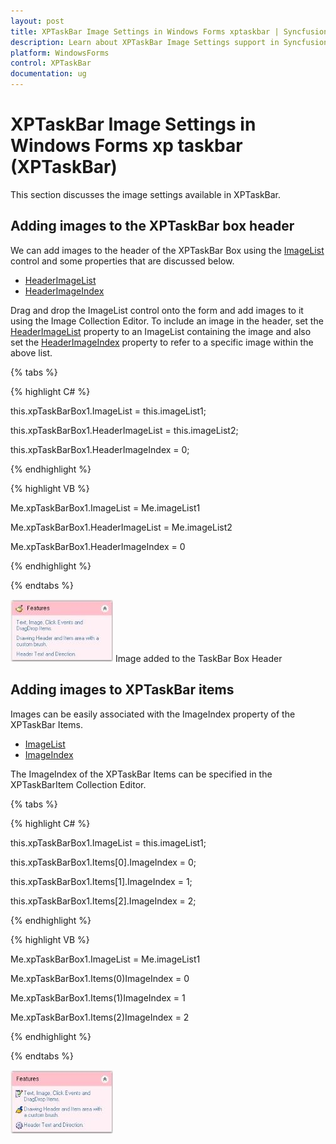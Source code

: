 ```yaml
---
layout: post
title: XPTaskBar Image Settings in Windows Forms xptaskbar | Syncfusion
description: Learn about XPTaskBar Image Settings support in Syncfusion Windows Forms xptaskbar (XPTaskBar) control and more details.
platform: WindowsForms
control: XPTaskBar
documentation: ug
---
```

# XPTaskBar Image Settings in Windows Forms xp taskbar (XPTaskBar)

This section discusses the image settings available in XPTaskBar.

## Adding images to the XPTaskBar box header

We can add images to the header of the XPTaskBar Box using the [ImageList](https://help.syncfusion.com/cr/windowsforms/Syncfusion.Windows.Forms.Tools.XPTaskBarBox.html#Syncfusion_Windows_Forms_Tools_XPTaskBarBox_ImageList) control and some properties that are discussed below.

* [HeaderImageList](https://help.syncfusion.com/cr/windowsforms/Syncfusion.Windows.Forms.Tools.XPTaskBarBox.html#Syncfusion_Windows_Forms_Tools_XPTaskBarBox_HeaderImageList)
* [HeaderImageIndex](https://help.syncfusion.com/cr/windowsforms/Syncfusion.Windows.Forms.Tools.XPTaskBarBox.html#Syncfusion_Windows_Forms_Tools_XPTaskBarBox_HeaderImageIndex)

Drag and drop the ImageList control onto the form and add images to it using the Image Collection Editor. To include an image in the header, set the [HeaderImageList](https://help.syncfusion.com/cr/windowsforms/Syncfusion.Windows.Forms.Tools.XPTaskBarBox.html#Syncfusion_Windows_Forms_Tools_XPTaskBarBox_HeaderImageList) property to an ImageList containing the image and also set the [HeaderImageIndex](https://help.syncfusion.com/cr/windowsforms/Syncfusion.Windows.Forms.Tools.XPTaskBarBox.html#Syncfusion_Windows_Forms_Tools_XPTaskBarBox_HeaderImageIndex) property to refer to a specific image within the above list.

{% tabs %}

{% highlight C# %}  

this.xpTaskBarBox1.ImageList = this.imageList1;

this.xpTaskBarBox1.HeaderImageList = this.imageList2;

this.xpTaskBarBox1.HeaderImageIndex = 0;

{% endhighlight %}



{% highlight VB %}

Me.xpTaskBarBox1.ImageList = Me.imageList1

Me.xpTaskBarBox1.HeaderImageList = Me.imageList2

Me.xpTaskBarBox1.HeaderImageIndex = 0

{% endhighlight %}

{% endtabs %}

 ![XPTaskBar images](Overview_images/Overview_img115.jpeg) 
Image added to the TaskBar Box Header

## Adding images to XPTaskBar items

Images can be easily associated with the ImageIndex property of the XPTaskBar Items.

* [ImageList](https://help.syncfusion.com/cr/windowsforms/Syncfusion.Windows.Forms.Tools.XPTaskBarBox.html#Syncfusion_Windows_Forms_Tools_XPTaskBarBox_ImageList)
* [ImageIndex](https://help.syncfusion.com/cr/windowsforms/Syncfusion.Windows.Forms.Tools.XPTaskBarItem.html#Syncfusion_Windows_Forms_Tools_XPTaskBarItem_ImageIndex)

The ImageIndex of the XPTaskBar Items can be specified in the XPTaskBarItem Collection Editor.

{% tabs %}

{% highlight C# %}

this.xpTaskBarBox1.ImageList = this.imageList1;

this.xpTaskBarBox1.Items[0].ImageIndex = 0;

this.xpTaskBarBox1.Items[1].ImageIndex = 1;

this.xpTaskBarBox1.Items[2].ImageIndex = 2;

{% endhighlight %}



{% highlight VB %} 

Me.xpTaskBarBox1.ImageList = Me.imageList1

Me.xpTaskBarBox1.Items(0)ImageIndex = 0

Me.xpTaskBarBox1.Items(1)ImageIndex = 1

Me.xpTaskBarBox1.Items(2)ImageIndex = 2

{% endhighlight %}

{% endtabs %}

![XPTaskBar images](Overview_images/Overview_img116.jpeg) 
